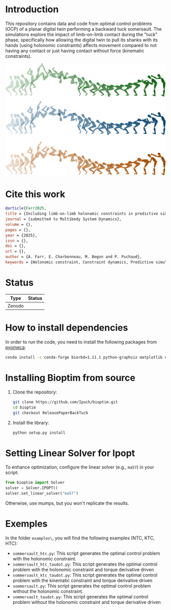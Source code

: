 # Introduction
This repository contains data and code from optimal control problems (OCP) of a planar digital twin performing a backward tuck somersault. 
The simulations explore the impact of limb-on-limb contact during the "tuck" phase, 
specifically how allowing the digital twin to pull its shanks with its hands (using holonomic constraints) affects 
movement compared to not having any contact or just having contact without force (kinematic constraints).

![kinograms](docs/kinograms.png)

# Cite this work
```bibtex
@article{Farr2025,
title = {Including limb-on-limb holonomic constraints in predictive simulation allows replicating athlete’s backflip technique},
journal = {submitted to Multibody System Dynamics},
volume = {},
pages = {},
year = {2025},
issn = {},
doi = {},
url = {},
author = {A. Farr, E. Charbonneau, M. Begon and P. Puchaud},
keywords = {Holonomic constraint, Constraint dynamics, Predictive simulation, Optimal control, Biomechanics, Gymnastics, Closed-loop}
```

# Status
| Type | Status |
|---|---|
| Zenodo  |  |

# How to install dependencies
In order to run the code, you need to install the following packages from [pyomeca]( https://github.com/pyomeca):
```bash
conda install -c conda-forge biorbd=1.11.1 python-graphviz matplotlib numpy scipy pyorerun bioviz=2.3.2 plotly
```

# Installing Bioptim from source
1. Clone the repository:
   ```bash
   git clone https://github.com/Ipuch/bioptim.git
   cd bioptim
   git checkout ReleasePaperBackTuck
   ``` 
2. Install the library:
   ```bash
   python setup.py install
   ```
# Setting Linear Solver for Ipopt
To enhance optimization, configure the linear solver (e.g., `ma57`) in your script:
```python
from bioptim import Solver
solver = Solver.IPOPT()
solver.set_linear_solver("ma57")
```
Otherwise, use mumps, but you won't replicate the results.

# Exemples
In the folder `examples\`, you will find the following examples (NTC, KTC, HTC):
- `sommersault_htc.py`: This script generates the optimal control problem with the holonomic constraint.
- `sommersault_htc_taudot.py`: This script generates the optimal control problem with the holonomic constraint and torque derivative driven
- `sommersault_ktc_taudot.py`: This script generates the optimal control problem with the kinematic constraint and torque derivative driven
- `sommersault.py`: This script generates the optimal control problem without the holonomic constraint.
- `sommersault_taudot.py`: This script generates the optimal control problem without the holonomic constraint and torque derivative driven 

